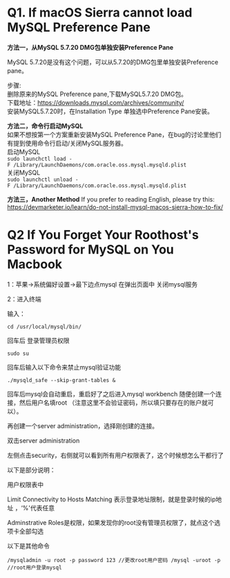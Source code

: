 # Q1. If macOS Sierra cannot load MySQL Preference Pane

**方法一，从MySQL 5.7.20 DMG包单独安装Preference Pane**

MySQL 5.7.20是没有这个问题，可以从5.7.20的DMG包里单独安装Preference pane。  

步骤:  
删除原来的MySQL Preference pane,下载MySQL5.7.20 DMG包。  
下载地址：https://downloads.mysql.com/archives/community/  
安装MySQL5.7.20时，在Installation Type 单独选中Preference Pane安装。

**方法二，命令行启动MySQL**  
如果不想按第一个方案重新安装MySQL Preference Pane，在bug的讨论里他们有提到使用命令行启动/关闭MySQL服务器。  
启动MySQL  
``sudo launchctl load -F /Library/LaunchDaemons/com.oracle.oss.mysql.mysqld.plist``  
关闭MySQL  
``sudo launchctl unload -F /Library/LaunchDaemons/com.oracle.oss.mysql.mysqld.plist``

**方法三，Another Method**
If you prefer to reading English, please try this:
https://devmarketer.io/learn/do-not-install-mysql-macos-sierra-how-to-fix/


# Q2 If You Forget Your Roothost's Password for MySQL on You Macbook

1：苹果->系统偏好设置->最下边点mysql 在弹出页面中 关闭mysql服务

2：进入终端

输入：

``cd /usr/local/mysql/bin/``

回车后 登录管理员权限

``sudo su``

回车后输入以下命令来禁止mysql验证功能

``./mysqld_safe --skip-grant-tables &``

回车后mysql会自动重启，重启好了之后进入mysql workbench 随便创建一个连接，然后用户名填root （注意这里不会验证密码，所以填只要存在的账户就可以）。

再创建一个server administration，选择刚创建的连接。

双击server administration

左侧点击security，右侧就可以看到所有用户权限表了，这个时候想怎么干都行了

以下是部分说明：

用户权限表中

Limit Connectivity to Hosts Matching 表示登录地址限制，就是登录时候的ip地址 ，‘%'代表任意

Adminstrative Roles是权限，如果发现你的root没有管理员权限了，就点这个选项卡全部勾选

以下是其他命令

``/mysqladmin -u root -p password 123 //更改root用户密码
  /mysql -uroot -p //root用户登录mysql``



